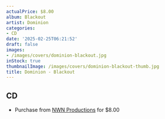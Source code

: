 ```yaml
---
actualPrice: $8.00
album: Blackout
artist: Dominion
categories:
- CD
date: '2025-02-25T06:21:52'
draft: false
images:
- /images/covers/dominion-blackout.jpg
inStock: true
thumbnailImage: /images/covers/dominion-blackout-thumb.jpg
title: Dominion - Blackout
---
```


## CD
* Purchase from [NWN Productions](http://shop.nwnprod.com/index.php?route=product/product&path=93&product_id=56295&sort=pd.name&order=ASC) for $8.00
